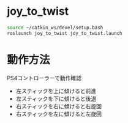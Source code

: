 # joy_to_twist

```bash
source ~/catkin_ws/devel/setup.bash
roslaunch joy_to_twist joy_to_twist.launch
```

# 動作方法
PS4コントローラーで動作確認

- 左スティックを上に傾けると前進
- 左スティックを下に傾けると後退
- 右スティックを右に傾けると右旋回
- 右スティックを左に傾けると左旋回
